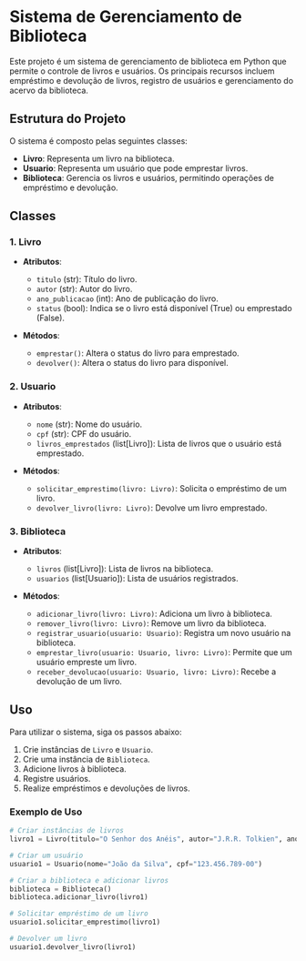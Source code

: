 # Sistema de Gerenciamento de Biblioteca

Este projeto é um sistema de gerenciamento de biblioteca em Python que permite o controle de livros e usuários. Os principais recursos incluem empréstimo e devolução de livros, registro de usuários e gerenciamento do acervo da biblioteca.

## Estrutura do Projeto

O sistema é composto pelas seguintes classes:

- **Livro**: Representa um livro na biblioteca.
- **Usuario**: Representa um usuário que pode emprestar livros.
- **Biblioteca**: Gerencia os livros e usuários, permitindo operações de empréstimo e devolução.

## Classes

### 1. Livro

- **Atributos**:
  - `titulo` (str): Título do livro.
  - `autor` (str): Autor do livro.
  - `ano_publicacao` (int): Ano de publicação do livro.
  - `status` (bool): Indica se o livro está disponível (True) ou emprestado (False).

- **Métodos**:
  - `emprestar()`: Altera o status do livro para emprestado.
  - `devolver()`: Altera o status do livro para disponível.

### 2. Usuario

- **Atributos**:
  - `nome` (str): Nome do usuário.
  - `cpf` (str): CPF do usuário.
  - `livros_emprestados` (list[Livro]): Lista de livros que o usuário está emprestado.

- **Métodos**:
  - `solicitar_emprestimo(livro: Livro)`: Solicita o empréstimo de um livro.
  - `devolver_livro(livro: Livro)`: Devolve um livro emprestado.

### 3. Biblioteca

- **Atributos**:
  - `livros` (list[Livro]): Lista de livros na biblioteca.
  - `usuarios` (list[Usuario]): Lista de usuários registrados.

- **Métodos**:
  - `adicionar_livro(livro: Livro)`: Adiciona um livro à biblioteca.
  - `remover_livro(livro: Livro)`: Remove um livro da biblioteca.
  - `registrar_usuario(usuario: Usuario)`: Registra um novo usuário na biblioteca.
  - `emprestar_livro(usuario: Usuario, livro: Livro)`: Permite que um usuário empreste um livro.
  - `receber_devolucao(usuario: Usuario, livro: Livro)`: Recebe a devolução de um livro.

## Uso

Para utilizar o sistema, siga os passos abaixo:

1. Crie instâncias de `Livro` e `Usuario`.
2. Crie uma instância de `Biblioteca`.
3. Adicione livros à biblioteca.
4. Registre usuários.
5. Realize empréstimos e devoluções de livros.

### Exemplo de Uso

```python
# Criar instâncias de livros
livro1 = Livro(titulo="O Senhor dos Anéis", autor="J.R.R. Tolkien", ano_publicacao=1954)

# Criar um usuário
usuario1 = Usuario(nome="João da Silva", cpf="123.456.789-00")

# Criar a biblioteca e adicionar livros
biblioteca = Biblioteca()
biblioteca.adicionar_livro(livro1)

# Solicitar empréstimo de um livro
usuario1.solicitar_emprestimo(livro1)

# Devolver um livro
usuario1.devolver_livro(livro1)
```
